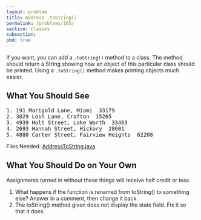```yaml
---
layout: problem
title: Address .toString()
permalink: /problems/165/
section: Classes
subsection:
pbd: true
---
```

If you want, you can add a `.toString()` method to a class. 
The method should return a String showing how an object of this particular class should be printed. 
Using a `.toString()` method makes printing objects much easier.

## What You Should See
<pre class="terminal">
1. 191 Marigold Lane, Miami  33179
2. 3029 Losh Lane, Crafton  15205
3. 4939 Holt Street, Lake Worth  33463
4. 2693 Hannah Street, Hickory  28601
5. 4880 Carter Street, Fairview Heights  62208
</pre>

Files Needed: [AddressToString.java](/problem-files/165/AddressToString.java)

## What You Should Do on Your Own
Assignments turned in without these things will receive half credit or less.

1. What happens if the function is renamed from toString() to something else? Answer in a comment, then change it back.
2. The toString() method given does not display the state field. Fix it so that it does.
